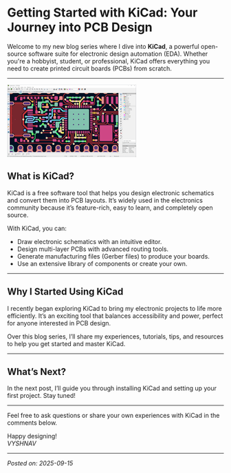 # Getting Started with KiCad: Your Journey into PCB Design

Welcome to my new blog series where I dive into **KiCad**, a powerful open-source software suite for electronic design automation (EDA). Whether you're a hobbyist, student, or professional, KiCad offers everything you need to create printed circuit boards (PCBs) from scratch.

---


![KiCad Screenshot](../images/kicad.png)



## What is KiCad?

KiCad is a free software tool that helps you design electronic schematics and convert them into PCB layouts. It’s widely used in the electronics community because it’s feature-rich, easy to learn, and completely open source.

With KiCad, you can:

- Draw electronic schematics with an intuitive editor.
- Design multi-layer PCBs with advanced routing tools.
- Generate manufacturing files (Gerber files) to produce your boards.
- Use an extensive library of components or create your own.

---

## Why I Started Using KiCad

I recently began exploring KiCad to bring my electronic projects to life more efficiently. It’s an exciting tool that balances accessibility and power, perfect for anyone interested in PCB design.

Over this blog series, I’ll share my experiences, tutorials, tips, and resources to help you get started and master KiCad.

---

## What’s Next?

In the next post, I’ll guide you through installing KiCad and setting up your first project. Stay tuned!

---

Feel free to ask questions or share your own experiences with KiCad in the comments below.

Happy designing!  
*VYSHNAV*

---

*Posted on: 2025-09-15*
